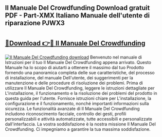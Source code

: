 ## Il Manuale Del Crowdfunding Download gratuit PDF - Part-XMX Italiano Manuale dell'utente di riparazione PJWX3

# <h2><a href="http://dffkiq.blite.top/?on=Il+Manuale+Del+Crowdfunding">🔗Download 👉🔴 Il Manuale Del Crowdfunding</a></h2>

[![Il Manuale Del Crowdfunding download](https://i.imgur.com/lujVjoI.png)](http://dffkiq.blite.top/?on=Il+Manuale+Del+Crowdfunding)
Benvenuto nel manuale di Istruzioni per il tuo Il Manuale Del Crowdfunding appena arrivato. Questo Manuale ha lo scopo di aiutarti a ottenere il massimo dal tuo Prodotto fornendo una panoramica completa delle sue caratteristiche, del processo di installazione, del manuale Dell'utente, dei suggerimenti per la manutenzione e delle procedure di risoluzione dei problemi. Prima di utilizzare Il Manuale Del Crowdfunding, leggere le istruzioni dettagliate per L'installazione, il funzionamento e la risoluzione dei problemi del prodotto in questa guida per l'utente. Fornisce istruzioni chiare per L'installazione, la configurazione e il funzionamento, nonché importanti informazioni sulla sicurezza. Le funzionalità avanzate di Il Manuale Del Crowdfunding includono riconoscimento facciale, controllo dei gesti, profili personalizzabili e attività automatizzate, tutte accessibili e personalizzate dall'interfaccia. La vostra soddisfazione è la nostra missione Il Manuale Del Crowdfunding. Ci impegniamo a garantire la tua massima soddisfazione.
